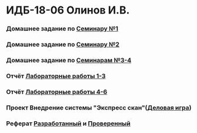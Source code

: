 # ИДБ-18-06 Олинов И.В. 
### Домашнее задание по **[Семинару №1](https://github.com/stankin/design-part-1/wiki/sem1)**
### Домашнее задание по **[Семинару №2](https://github.com/stankin/design-part-1/wiki/sem2)**
### Домашнее задание по **[Семинарам №3-4](https://github.com/fireru277/fireru277.github.io/wiki)**
### Отчёт [Лабораторные работы 1-3](https://github.com/lbbttujj/lbbttujj.github.io/wiki/Лабораторные-работы-1,-2,-3)
### Отчёт [Лабораторные работы 4-6](https://github.com/fireru277/fireru277.github.io/wiki/%D0%9E%D1%82%D1%87%D0%B5%D1%82-%D0%BF%D0%BE-%D0%BB%D0%B0%D0%B1%D0%BE%D1%80%D0%B0%D1%82%D0%BE%D1%80%D0%BD%D1%8B%D0%BC-%D1%80%D0%B0%D0%B1%D0%BE%D1%82%D0%B0%D0%BC-4-6)
### Проект Внедрение системы "Экспресс скан"(**[Деловая игра](https://github.com/Amina108/Amina108.github.io/wiki)**)
### Реферат **[Разработанный](https://github.com/stankin/design-part-1/wiki/exam16-1)** и **[Проверенный](https://github.com/stankin/design-part-1/wiki/02-1)**

